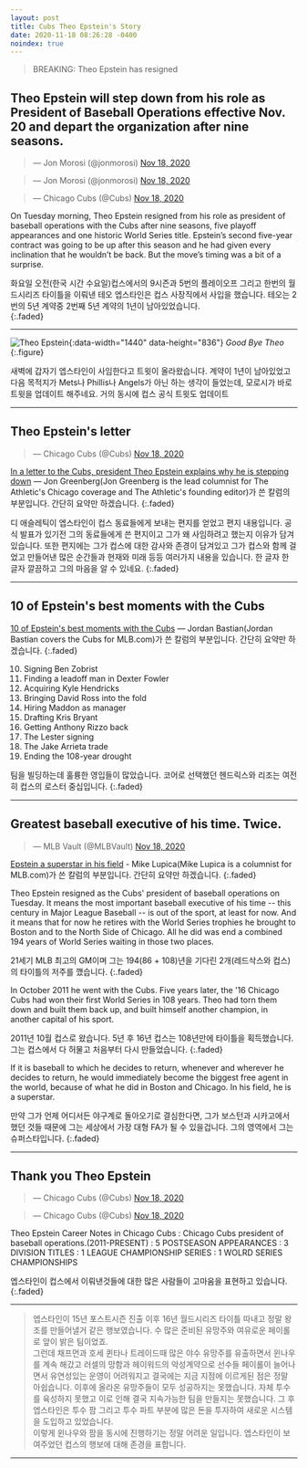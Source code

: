 ```yaml
---
layout: post
title: Cubs Theo Epstein's Story
date: 2020-11-18 08:26:28 -0400
noindex: true
---
```


> BREAKING: Theo Epstein has resigned

## Theo Epstein will step down from his role as President of Baseball Operations effective Nov. 20 and depart the organization after nine seasons.

<script async src="//platform.twitter.com/widgets.js" charset="utf-8"></script>
<blockquote class="twitter-tweet" data-lang="en">
  &mdash; Jon Morosi (@jonmorosi)
  <a href="https://twitter.com/jonmorosi/status/1328746096257011715">Nov 18, 2020</a>
</blockquote>

<script async src="//platform.twitter.com/widgets.js" charset="utf-8"></script>
<blockquote class="twitter-tweet" data-lang="en">
  &mdash; Jon Morosi (@jonmorosi)
  <a href="https://twitter.com/jonmorosi/status/1328746836283314177">Nov 18, 2020</a>
</blockquote>

<script async src="//platform.twitter.com/widgets.js" charset="utf-8"></script>
<blockquote class="twitter-tweet" data-lang="en">
  &mdash; Chicago Cubs (@Cubs)
  <a href="https://twitter.com/Cubs/status/1328746056037916674">Nov 18, 2020</a>
</blockquote>

On Tuesday morning, Theo Epstein resigned from his role as president of baseball operations with the Cubs after nine seasons, five playoff appearances and one historic World Series title. Epstein’s second five-year contract was going to be up after this season and he had given every inclination that he wouldn’t be back. But the move’s timing was a bit of a surprise.

화요일 오전(한국 시간 수요일)컵스에서의 9시즌과 5번의 플레이오프 그리고 한번의 월드시리즈 타이틀을 이뤄낸 테오 엡스타인은 컵스 사장직에서 사입을 했습니다. 테오는 2번의 5년 계약중 2번째 5년 계약의 1년이 남아있었습니다.   
{:.faded}

---

![Theo Epstein](https://content.fortune.com/wp-content/uploads/2017/03/wgl-2017-theo-epstein.jpg?resize=999,666){:data-width="1440" data-height="836"}
*Good Bye Theo*
{:.figure}

새벽에 갑자기 엡스타인이 사임한다고 트윗이 올라왔습니다. 계약이 1년이 남아있었고 다음 목적지가 Mets나 Phillis나 Angels가 아닌 하는 생각이 들었는데, 모로시가 바로 트윗을 업데이트 해주네요. 거의 동시에 컵스 공식 트윗도 업데이트

---

## Theo Epstein's letter

<script async src="//platform.twitter.com/widgets.js" charset="utf-8"></script>
<blockquote class="twitter-tweet" data-lang="en">
  &mdash; Chicago Cubs (@Cubs)
  <a href="https://twitter.com/Cubs/status/1328749580125679626">Nov 18, 2020</a>
</blockquote>

[In a letter to the Cubs, president Theo Epstein explains why he is stepping down](https://theathletic.com/2203590/2020/11/17/theo-epstein-letter-to-cubs/) &mdash; Jon Greenberg(Jon Greenberg is the lead columnist for The Athletic's Chicago coverage and The Athletic's founding editor)가 쓴 칼럼의 부분입니다. 간단히 요약만 하겠습니다.
{:.faded}

디 애슬레틱이 엡스타인이 컵스 동료들에게 보내는 편지를 얻었고 편지 내용입니다. 공식 발표가 있기전 그의 동료들에게 쓴 편지이고 그가 왜 사임하려고 했는지 이유가 담겨있습니다. 또한 편지에는 그가 컵스에 대한 감사와 존경이 담겨있고 그가 컵스와 함께 걸었고 만들어낸 많은 순간들과 현재와 미래 등등 여러가지 내용을 있습니다. 한 글자 한 글자 깔끔하고 그의 마음을 알 수 있네요.
{:.faded}

---

## 10 of Epstein's best moments with the Cubs

[10 of Epstein's best moments with the Cubs](https://www.mlb.com/cubs/news/theo-epstein-s-best-moments-with-cubs) &mdash; Jordan Bastian(Jordan Bastian covers the Cubs for MLB.com)가 쓴 칼럼의 부분입니다. 간단히 요약만 하겠습니다.
{:.faded}

10) Signing Ben Zobrist   
9) Finding a leadoff man in Dexter Fowler   
8) Acquiring Kyle Hendricks   
7) Bringing David Ross into the fold   
6) Hiring Maddon as manager   
5) Drafting Kris Bryant   
4) Getting Anthony Rizzo back   
3) The Lester signing   
2) The Jake Arrieta trade   
1) Ending the 108-year drought   

팀을 빌딩하는데 훌륭한 영입들이 많았습니다. 코어로 선택했던 헨드릭스와 리조는 여전히 컵스의 로스터 중십입니다.
{:.faded}

---

## Greatest baseball executive of his time. Twice.

<script async src="//platform.twitter.com/widgets.js" charset="utf-8"></script>
<blockquote class="twitter-tweet" data-lang="en">
  &mdash; MLB Vault (@MLBVault)
  <a href="https://twitter.com/MLBVault/status/1328751874577731584">Nov 18, 2020</a>
</blockquote>

[Epstein a superstar in his field](https://www.mlb.com/cubs/news/theo-epstein-a-front-office-superstar) - Mike Lupica(Mike Lupica is a columnist for MLB.com)가 쓴 칼럼의 부분입니다. 간단히 요약만 하겠습니다.
{:.faded}

Theo Epstein resigned as the Cubs' president of baseball operations on Tuesday. It means the most important baseball executive of his time -- this century in Major League Baseball -- is out of the sport, at least for now. And it means that for now he retires with the World Series trophies he brought to Boston and to the North Side of Chicago. All he did was end a combined 194 years of World Series waiting in those two places.

21세기 MLB 최고의 GM이며 그는 194(86 + 108)년을 기다린 2개(레드삭스와 컵스)의 타이틀의 저주를 깼습니다.
{:.faded}

In October 2011 he went with the Cubs. Five years later, the '16 Chicago Cubs had won their first World Series in 108 years. Theo had torn them down and built them back up, and built himself another champion, in another capital of his sport.

2011년 10월 컵스로 왔습니다. 5년 후 16년 컵스는 108년만에 타이틀을 획득했습니다. 그는 컵스에서 다 허물고 처음부터 다시 만들었습니다.
{:.faded}

If it is baseball to which he decides to return, whenever and wherever he decides to return, he would immediately become the biggest free agent in the world, because of what he did in Boston and Chicago. In his field, he is a superstar.

만약 그가 언제 어디서든 야구계로 돌아오기로 결심한다면, 그가 보스턴과 시카고에서 했던 것들 때문에 그는 세상에서 가장 대형 FA가 될 수 있을겁니다. 그의 영역에서 그는 슈퍼스타입니다.
{:.faded}

---

## Thank you Theo Epstein

<script async src="//platform.twitter.com/widgets.js" charset="utf-8"></script>
<blockquote class="twitter-tweet" data-lang="en">
  &mdash; Chicago Cubs (@Cubs)
  <a href="https://twitter.com/Cubs/status/1329922619060215808">Nov 18, 2020</a>
</blockquote>

<script async src="//platform.twitter.com/widgets.js" charset="utf-8"></script>
<blockquote class="twitter-tweet" data-lang="en">
  &mdash; Chicago Cubs (@Cubs)
  <a href="https://twitter.com/Cubs/status/1329878507506311174">Nov 18, 2020</a>
</blockquote>

Theo Epstein Career Notes in Chicago Cubs
: Chicago Cubs president of baseball operations.(2011-PRESENT)
: 5 POSTSEASON APPEARANCES
: 3 DIVISION TITLES
: 1 LEAGUE CHAMPIONSHIP SERIES
: 1 WOLRD SERIES CHAMPIONSHIPS

엡스타인이 컵스에서 이뤄낸것들에 대한 많은 사람들이 고마움을 표현하고 있습니다.
{:.faded}

---

> 엡스타인이 15년 포스트시즌 진출 이후 16년 월드시리즈 타이틀 따내고 정말 왕조를 만들어낼거 같은 행보였습니다. 수 많은 준비된 유망주와 여유로운 페이롤로 앞이 밝은 팀이었죠.   
그런데 채프먼과 호세 퀸타나 트레이드때 많은 야수 유망주를 유출하면서 윈나우를 계속 해갔고 러셀의 망함과 헤이워드의 악성계약으로 선수들 페이롤이 늘어나면서 유연성있는 운영이 어려워지고 결국에는 지금 지점에 이르게된 점은 정말 아쉽습니다. 이후에 올라온 유망주들이 모두 성공하지는 못했습니다. 자체 투수를 육성하지 못했고 이로 인해 결국 지속가능한 팀을 만들지는 못했습니다. 그 후 엡스타인은 투수 팜 그리고 투수 파트 부분에 많은 돈을 투자하여 새로운 시스템을 도입하고 있었습니다.    
이렇게 윈나우와 팜을 동시에 진행하기는 정말 어려운 일입니다. 엡스타인이 보여주었던 컵스의 행보에 대해 존경을 표합니다.

---
